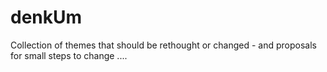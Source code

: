 # denkUm
Collection of themes that should be rethought or changed - and proposals for small steps to change ....
